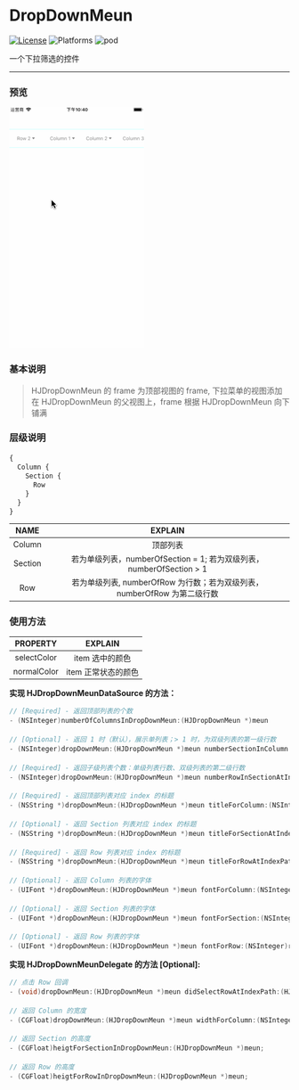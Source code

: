 # DropDownMeun

[![License](https://img.shields.io/badge/license-MIT-brightgreen.svg)](https://github.com/iOS-PPG/OC-Code/blob/master/LICENSE)    ![Platforms](https://img.shields.io/badge/platforms-iOS-orange.svg)  ![pod](https://img.shields.io/cocoapods/v/DropDownMeun.svg?style=plastic)

一个下拉筛选的控件

-------

### 预览
![Demo](/DropDownMeun/Resource/demo.gif)


### 基本说明
> HJDropDownMeun 的 frame 为顶部视图的 frame, 下拉菜单的视图添加在 HJDropDownMeun 的父视图上，frame 根据 HJDropDownMeun 向下铺满

### 层级说明
```
{
  Column {
    Section {
      Row
    }
  }
}
```

| NAME | EXPLAIN |
|:---:|:---:|
| Column | 顶部列表 |
| Section | 若为单级列表，numberOfSection = 1; 若为双级列表，numberOfSection > 1 |
| Row | 若为单级列表, numberOfRow 为行数；若为双级列表，numberOfRow 为第二级行数 |

### 使用方法


| PROPERTY | EXPLAIN |
|:---:|:---:|
| selectColor | item 选中的颜色 |
| normalColor | item 正常状态的颜色 |



**实现 HJDropDownMeunDataSource 的方法：**

```Objective-C
// [Required] - 返回顶部列表的个数
- (NSInteger)numberOfColumnsInDropDownMeun:(HJDropDownMeun *)meun

// [Optional] - 返回 1 时（默认），展示单列表；> 1 时，为双级列表的第一级行数
- (NSInteger)dropDownMeun:(HJDropDownMeun *)meun numberSectionInColumn:(NSInteger)column;

// [Required] - 返回子级列表个数：单级列表行数、双级列表的第二级行数
- (NSInteger)dropDownMeun:(HJDropDownMeun *)meun numberRowInSectionAtIndexPath:(HJIndexPath *)indexPath

// [Required] - 返回顶部列表对应 index 的标题
- (NSString *)dropDownMeun:(HJDropDownMeun *)meun titleForColumn:(NSInteger)column;

// [Optional] - 返回 Section 列表对应 index 的标题
- (NSString *)dropDownMeun:(HJDropDownMeun *)meun titleForSectionAtIndexPath:(HJIndexPath *)indexPath;

// [Required] - 返回 Row 列表对应 index 的标题
- (NSString *)dropDownMeun:(HJDropDownMeun *)meun titleForRowAtIndexPath:(HJIndexPath *)indexPath;

// [Optional] - 返回 Column 列表的字体
- (UIFont *)dropDownMeun:(HJDropDownMeun *)meun fontForColumn:(NSInteger)column;

// [Optional] - 返回 Section 列表的字体
- (UIFont *)dropDownMeun:(HJDropDownMeun *)meun fontForSection:(NSInteger)section;

// [Optional] - 返回 Row 列表的字体
- (UIFont *)dropDownMeun:(HJDropDownMeun *)meun fontForRow:(NSInteger)row;
```


**实现 HJDropDownMeunDelegate 的方法 [Optional]:**


```Objective-C
// 点击 Row 回调
- (void)dropDownMeun:(HJDropDownMeun *)meun didSelectRowAtIndexPath:(HJIndexPath *)indexPath;

// 返回 Column 的宽度
- (CGFloat)dropDownMeun:(HJDropDownMeun *)meun widthForColumn:(NSInteger)column;

// 返回 Section 的高度
- (CGFloat)heigtForSectionInDropDownMeun:(HJDropDownMeun *)meun;

// 返回 Row 的高度
- (CGFloat)heigtForRowInDropDownMeun:(HJDropDownMeun *)meun;
```
